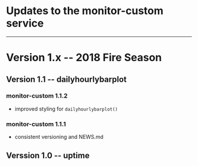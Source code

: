 # Updates to the monitor-custom service

----

# Version 1.x -- 2018 Fire Season

## Version 1.1 -- dailyhourlybarplot

### monitor-custom 1.1.2

 * improved styling for `dailyhourlybarplot()`
 
### monitor-custom 1.1.1

 * consistent versioning and NEWS.md
 
## Verssion 1.0 -- uptime
